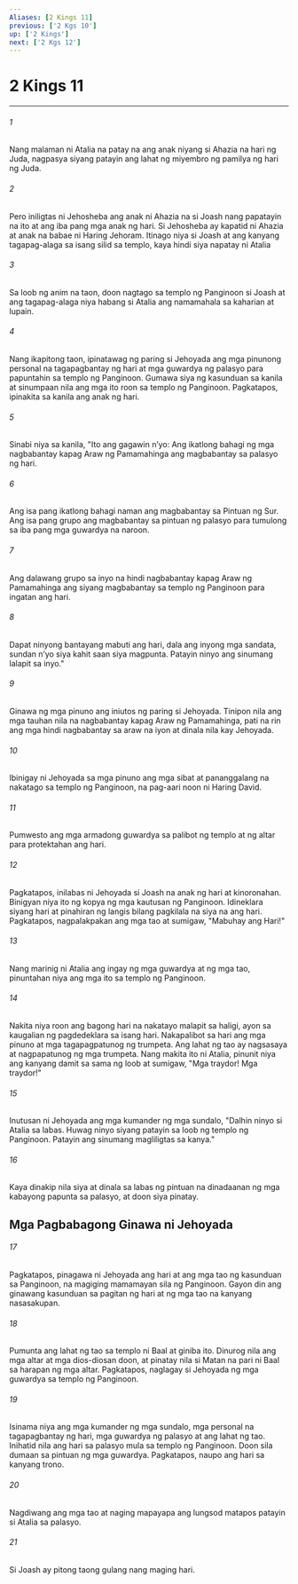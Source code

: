 ```yaml
---
Aliases: [2 Kings 11]
previous: ['2 Kgs 10']
up: ['2 Kings']
next: ['2 Kgs 12']
---
```

# 2 Kings 11

***


###### 1 


Nang malaman ni Atalia na patay na ang anak niyang si Ahazia na hari ng Juda, nagpasya siyang patayin ang lahat ng miyembro ng pamilya ng hari ng Juda. 


###### 2 


Pero iniligtas ni Jehosheba ang anak ni Ahazia na si Joash nang papatayin na ito at ang iba pang mga anak ng hari. Si Jehosheba ay kapatid ni Ahazia at anak na babae ni Haring Jehoram. Itinago niya si Joash at ang kanyang tagapag-alaga sa isang silid sa templo, kaya hindi siya napatay ni Atalia 


###### 3 


Sa loob ng anim na taon, doon nagtago sa templo ng Panginoon si Joash at ang tagapag-alaga niya habang si Atalia ang namamahala sa kaharian at lupain. 


###### 4 


Nang ikapitong taon, ipinatawag ng paring si Jehoyada ang mga pinunong personal na tagapagbantay ng hari at mga guwardya ng palasyo para papuntahin sa templo ng Panginoon. Gumawa siya ng kasunduan sa kanila at sinumpaan nila ang mga ito roon sa templo ng Panginoon. Pagkatapos, ipinakita sa kanila ang anak ng hari. 


###### 5 


Sinabi niya sa kanila, "Ito ang gagawin nʼyo: Ang ikatlong bahagi ng mga nagbabantay kapag Araw ng Pamamahinga ang magbabantay sa palasyo ng hari. 


###### 6 


Ang isa pang ikatlong bahagi naman ang magbabantay sa Pintuan ng Sur. Ang isa pang grupo ang magbabantay sa pintuan ng palasyo para tumulong sa iba pang mga guwardya na naroon. 


###### 7 


Ang dalawang grupo sa inyo na hindi nagbabantay kapag Araw ng Pamamahinga ang siyang magbabantay sa templo ng Panginoon para ingatan ang hari. 


###### 8 


Dapat ninyong bantayang mabuti ang hari, dala ang inyong mga sandata, sundan nʼyo siya kahit saan siya magpunta. Patayin ninyo ang sinumang lalapit sa inyo." 


###### 9 


Ginawa ng mga pinuno ang iniutos ng paring si Jehoyada. Tinipon nila ang mga tauhan nila na nagbabantay kapag Araw ng Pamamahinga, pati na rin ang mga hindi nagbabantay sa araw na iyon at dinala nila kay Jehoyada. 


###### 10 


Ibinigay ni Jehoyada sa mga pinuno ang mga sibat at pananggalang na nakatago sa templo ng Panginoon, na pag-aari noon ni Haring David. 


###### 11 


Pumwesto ang mga armadong guwardya sa palibot ng templo at ng altar para protektahan ang hari. 


###### 12 


Pagkatapos, inilabas ni Jehoyada si Joash na anak ng hari at kinoronahan. Binigyan niya ito ng kopya ng mga kautusan ng Panginoon. Idineklara siyang hari at pinahiran ng langis bilang pagkilala na siya na ang hari. Pagkatapos, nagpalakpakan ang mga tao at sumigaw, "Mabuhay ang Hari!" 


###### 13 


Nang marinig ni Atalia ang ingay ng mga guwardya at ng mga tao, pinuntahan niya ang mga ito sa templo ng Panginoon. 


###### 14 


Nakita niya roon ang bagong hari na nakatayo malapit sa haligi, ayon sa kaugalian ng pagdedeklara sa isang hari. Nakapalibot sa hari ang mga pinuno at mga tagapagpatunog ng trumpeta. Ang lahat ng tao ay nagsasaya at nagpapatunog ng mga trumpeta. Nang makita ito ni Atalia, pinunit niya ang kanyang damit sa sama ng loob at sumigaw, "Mga traydor! Mga traydor!" 


###### 15 


Inutusan ni Jehoyada ang mga kumander ng mga sundalo, "Dalhin ninyo si Atalia sa labas. Huwag ninyo siyang patayin sa loob ng templo ng Panginoon. Patayin ang sinumang magliligtas sa kanya." 


###### 16 


Kaya dinakip nila siya at dinala sa labas ng pintuan na dinadaanan ng mga kabayong papunta sa palasyo, at doon siya pinatay.

## Mga Pagbabagong Ginawa ni Jehoyada 


###### 17 


Pagkatapos, pinagawa ni Jehoyada ang hari at ang mga tao ng kasunduan sa Panginoon, na magiging mamamayan sila ng Panginoon. Gayon din ang ginawang kasunduan sa pagitan ng hari at ng mga tao na kanyang nasasakupan. 


###### 18 


Pumunta ang lahat ng tao sa templo ni Baal at giniba ito. Dinurog nila ang mga altar at mga dios-diosan doon, at pinatay nila si Matan na pari ni Baal sa harapan ng mga altar. Pagkatapos, naglagay si Jehoyada ng mga guwardya sa templo ng Panginoon. 


###### 19 


Isinama niya ang mga kumander ng mga sundalo, mga personal na tagapagbantay ng hari, mga guwardya ng palasyo at ang lahat ng tao. Inihatid nila ang hari sa palasyo mula sa templo ng Panginoon. Doon sila dumaan sa pintuan ng mga guwardya. Pagkatapos, naupo ang hari sa kanyang trono. 


###### 20 


Nagdiwang ang mga tao at naging mapayapa ang lungsod matapos patayin si Atalia sa palasyo. 


###### 21 


Si Joash ay pitong taong gulang nang maging hari.
